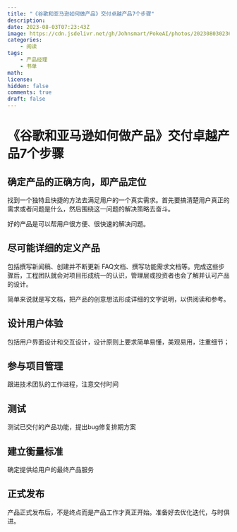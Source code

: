 ```yaml
---
title: "《谷歌和亚马逊如何做产品》交付卓越产品7个步骤"
description: 
date: 2023-08-03T07:23:43Z
image: https://cdn.jsdelivr.net/gh/Johnsmart/PokeAI/photos/20230803023612.png
categories:
    - 阅读
tags:
    - 产品经理
    - 书单
math: 
license: 
hidden: false
comments: true
draft: false
---
```



# 《谷歌和亚马逊如何做产品》交付卓越产品7个步骤

## 确定产品的正确方向，即产品定位

找到一个独特且快捷的方法去满足用户的一个真实需求。首先要搞清楚用户真正的需求或者问题是什么，然后围绕这一问题的解决策略去奋斗。

好的产品是可以帮用户很方便、很快速的解决问题。

## 尽可能详细的定义产品

包括撰写新闻稿、创建并不断更新 FAQ文档、撰写功能需求文档等。完成这些步骤后，工程团队就会对项目形成统一的认识，管理层或投资者也会了解并认可产品的设计。

简单来说就是写文档，把产品的创意想法形成详细的文字说明，以供阅读和参考。

## 设计用户体验

包括用户界面设计和交互设计，设计原则上要求简单易懂，美观易用，注重细节；

## 参与项目管理

跟进技术团队的工作进程，注意交付时间

## 测试

测试已交付的产品功能，提出bug修复排期方案

## 建立衡量标准

确定提供给用户的最终产品服务

## 正式发布

产品正式发布后，不是终点而是产品工作才真正开始。准备好去优化迭代，与时俱进。